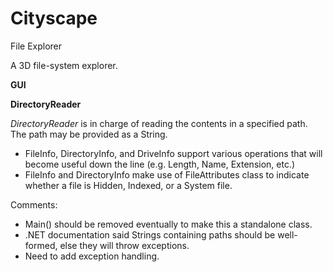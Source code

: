 # Cityscape
File Explorer

A 3D file-system explorer.


**GUI** 



**DirectoryReader**

*DirectoryReader* is in charge of reading the contents in a specified path.
The path may be provided as a String.

+ FileInfo, DirectoryInfo, and DriveInfo support various operations that will become useful down the line (e.g. Length, Name, Extension, etc.)
+ FileInfo and DirectoryInfo make use of FileAttributes class to indicate whether a file is Hidden, Indexed, or a System file. 

Comments:
+ Main() should be removed eventually to make this a standalone class.
+ .NET documentation said Strings containing paths should be well-formed, else they will throw exceptions.
+ Need to add exception handling.

